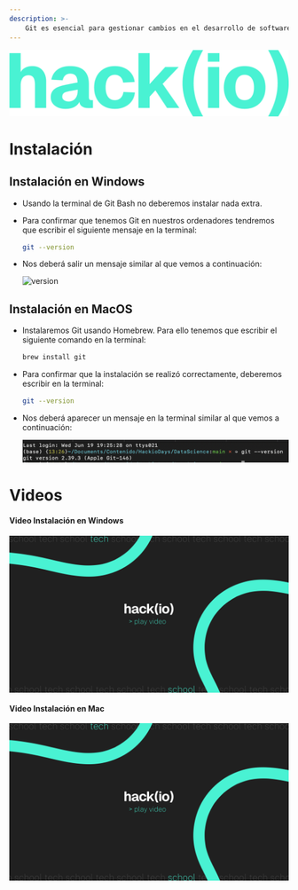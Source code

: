 ```yaml
---
description: >-
    Git es esencial para gestionar cambios en el desarrollo de software, facilitando la colaboración, seguridad, flexibilidad y escalabilidad.
---
```


<div style="text-align: center;">
  <img src="https://github.com/Hack-io-Data/Imagenes/blob/main/01-LogosHackio/logo_celeste@4x.png?raw=true" alt="esquema" />
</div>

# Instalación

## Instalación en Windows

- Usando la terminal de Git Bash no deberemos instalar nada extra. 

- Para confirmar que tenemos Git en nuestros ordenadores tendremos que escribir el siguiente mensaje en la terminal:
    
    ```bash
    git --version
    ```

- Nos deberá salir un mensaje similar al que vemos a continuación:

    ![version](https://github.com/Hack-io-Data/Imagenes/blob/main/04-Prework/Git/versionwindows.png?raw=true)



## Instalación en MacOS

- Instalaremos Git usando Homebrew. Para ello tenemos que escribir el siguiente comando en la terminal: 

    ```bash
    brew install git
    ```
- Para confirmar que la instalación se realizó correctamente, deberemos escribir en la terminal: 

    ```bash
    git --version
    ```

- Nos deberá aparecer un mensaje en la terminal similar al que vemos a continuación: 

    ![version](https://github.com/Hack-io-Data/Imagenes/blob/main/04-Prework/Git/version.png?raw=true)

# Videos

#### Video Instalación en Windows

<div align="center">
<a href="https://vimeo.com/840364551/1809b2ac27">
<img src="https://github.com/Hack-io-Data/Imagenes/blob/main/01-LogosHackio/Cabecera%20video%20Gitbook%20Hackio.png?raw=true" alt="avanzadas" style="display: block; margin-left: auto; margin-right: auto;" />
</a>
</div>


#### Video Instalación en Mac

<div align="center">
<a href=" https://vimeo.com/840354505/48c696c412">
<img src="https://github.com/Hack-io-Data/Imagenes/blob/main/01-LogosHackio/Cabecera%20video%20Gitbook%20Hackio.png?raw=true" alt="avanzadas" style="display: block; margin-left: auto; margin-right: auto;" />
</a>
</div>



